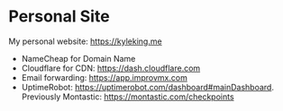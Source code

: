 # Personal Site

My personal website: <https://kyleking.me>

- NameCheap for Domain Name
- Cloudflare for CDN: <https://dash.cloudflare.com>
- Email forwarding: <https://app.improvmx.com>
- UptimeRobot: <https://uptimerobot.com/dashboard#mainDashboard>. Previously Montastic: <https://montastic.com/checkpoints>
